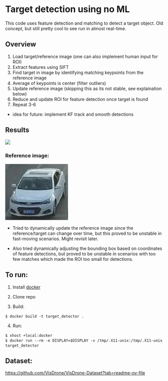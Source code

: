 # Target detection using no ML
This code uses feature detection and matching to detect a target object. Old concept, but still pretty cool to see run in almost real-time.

## Overview
1. Load target/reference image (one can also implement human input for ROI)
2. Extract features using SIFT
3. Find target in image by identifying matching keypoints from the reference image
4. Average of keypoints is center (filter outliers)
5. Update reference image (skipping this as its not stable, see explaination below) 
6. Reduce and update ROI for feature detection once target is found
7. Repeat 3-6 

* idea for future: implement KF track and smooth detections

## Results
![](assets/results.gif)

### Reference image:
![](assets/target1.png)

* Tried to dynamically update the reference image since the reference/target can change over time, but this proved to be unstable in fast-moving scenarios. Might revisit later.

* Also tried dynamically adjusting the bounding box based on coordinates of feature detections, but proved to be unstable in scenarios with too few matches which made the ROI too small for detections.

## To run:
1. Install [docker](https://docs.docker.com/engine/install/)

2. Clone repo

3. Build:
```
$ docker build -t target_detector .
```

4. Run:
```
$ xhost +local:docker
$ docker run --rm -e DISPLAY=$DISPLAY -v /tmp/.X11-unix:/tmp/.X11-unix target_detector
```

## Dataset:
https://github.com/VisDrone/VisDrone-Dataset?tab=readme-ov-file

